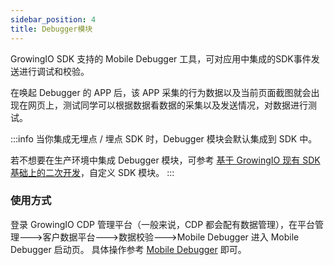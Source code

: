 ```yaml
---
sidebar_position: 4
title: Debugger模块
---
```


GrowingIO SDK 支持的 Mobile Debugger 工具，可对应用中集成的SDK事件发送进行调试和校验。

在唤起 Debugger 的 APP 后，该 APP 采集的行为数据以及当前页面截图就会出现在网页上，测试同学可以根据数据看数据的采集以及发送情况，对数据进行测试。

:::info
当你集成无埋点 / 埋点 SDK 时，Debugger 模块会默认集成到 SDK 中。

若不想要在生产环境中集成 Debugger 模块，可参考 [基于 GrowingIO 现有 SDK 基础上的二次开发](/blog/custom%20ios%20sdk)，自定义 SDK 模块。
:::

### 使用方式

登录 GrowingIO CDP 管理平台（一般来说，CDP 都会配有数据管理），在平台管理--->客户数据平台--->数据校验--->Mobile Debugger 进入 Mobile Debugger 启动页。
具体操作参考 [Mobile Debugger](/docs/3.x/debugverify/mobiledebugger) 即可。
